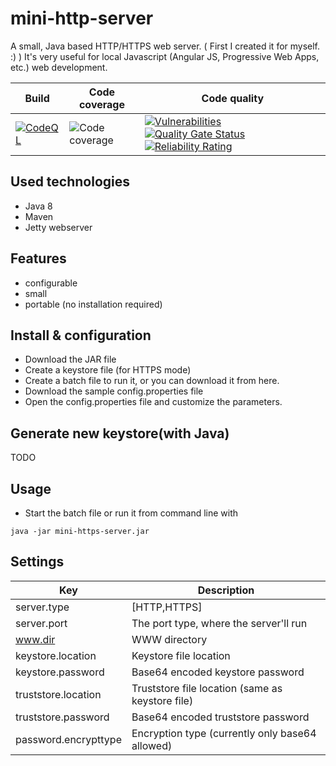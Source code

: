 # mini-http-server

A small, Java based HTTP/HTTPS web server. ( First I created it for myself. :) ) It's very useful for local Javascript (Angular JS, Progressive Web Apps, etc.) web development.

| Build | Code coverage | Code quality |
| ----- | ------------- | ------------ |
| [![CodeQL](https://github.com/peter-szrnka/mini-http-server/actions/workflows/codeql.yml/badge.svg)](https://github.com/szrnka-peter/mini-http-server/actions/workflows/codeql.yml) |![Code coverage](https://sonarcloud.io/api/project_badges/measure?project=peter-szrnka_mini-http-server&metric=coverage) | [![Vulnerabilities](https://sonarcloud.io/api/project_badges/measure?project=peter-szrnka_mini-http-server&metric=vulnerabilities)](https://sonarcloud.io/summary/new_code?id=peter-szrnka_mini-http-server) [![Quality Gate Status](https://sonarcloud.io/api/project_badges/measure?project=peter-szrnka_mini-http-server&metric=alert_status)](https://sonarcloud.io/summary/new_code?id=peter-szrnka_mini-http-server) [![Reliability Rating](https://sonarcloud.io/api/project_badges/measure?project=peter-szrnka_mini-http-server&metric=reliability_rating)](https://sonarcloud.io/summary/new_code?id=peter-szrnka_mini-http-server) |

## Used technologies
- Java 8
- Maven
- Jetty webserver

## Features
- configurable
- small
- portable (no installation required)

## Install & configuration
- Download the JAR file
- Create a keystore file (for HTTPS mode)
- Create a batch file to run it, or you can download it from here.
- Download the sample config.properties file
- Open the config.properties file and customize the parameters.

## Generate new keystore(with Java)

TODO

## Usage
- Start the batch file or run it from command line with
```
java -jar mini-https-server.jar
```

## Settings

| Key | Description |
| ------------- | ------------- |
| server.type |[HTTP,HTTPS] |
| server.port | The port type, where the server'll run |
| www.dir | WWW directory |
| keystore.location | Keystore file location |
| keystore.password | Base64 encoded keystore password |
| truststore.location | Truststore file location (same as keystore file) |
| truststore.password | Base64 encoded truststore password |
| password.encrypttype | Encryption type (currently only base64 allowed) |
